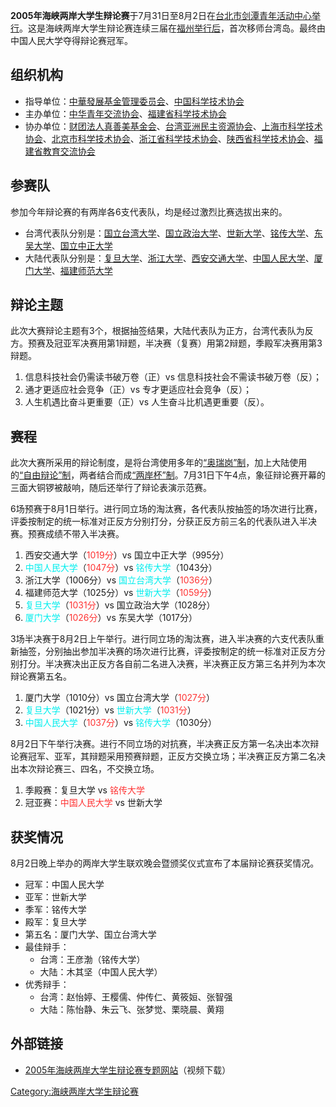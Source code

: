 **2005年海峡两岸大学生辩论赛**于7月31日至8月2日在[台北市剑潭青年活动中心举行](https://zh.wikipedia.org/wiki/台北市 "wikilink")。这是海峡两岸大学生辩论赛连续三届在[福州举行后](https://zh.wikipedia.org/wiki/福州 "wikilink")，首次移师台湾岛。最终由中国人民大学夺得辩论赛冠军。

## 组织机构

  - 指导单位：[中華發展基金管理委员会](https://zh.wikipedia.org/wiki/中華發展基金管理委员会 "wikilink")、[中国科学技术协会](../Page/中国科学技术协会.md "wikilink")
  - 主办单位：[中华青年交流协会](https://zh.wikipedia.org/wiki/中华青年交流协会 "wikilink")、[福建省科学技术协会](https://zh.wikipedia.org/wiki/福建省科学技术协会 "wikilink")
  - 协办单位：[财团法人真善美基金会](https://zh.wikipedia.org/wiki/财团法人真善美基金会 "wikilink")、[台湾亚洲民主资源协会](https://zh.wikipedia.org/wiki/台湾亚洲民主资源协会 "wikilink")、[上海市科学技术协会](https://zh.wikipedia.org/wiki/上海市科学技术协会 "wikilink")、[北京市科学技术协会](https://zh.wikipedia.org/wiki/北京市科学技术协会 "wikilink")、[浙江省科学技术协会](https://zh.wikipedia.org/wiki/浙江省科学技术协会 "wikilink")、[陕西省科学技术协会](https://zh.wikipedia.org/wiki/陕西省科学技术协会 "wikilink")、[福建省教育交流协会](https://zh.wikipedia.org/wiki/福建省教育交流协会 "wikilink")

## 参赛队

参加今年辩论赛的有两岸各6支代表队，均是经过激烈比赛选拔出来的。

  - 台湾代表队分别是：[国立台湾大学](https://zh.wikipedia.org/wiki/国立台湾大学 "wikilink")、[国立政治大学](https://zh.wikipedia.org/wiki/国立政治大学 "wikilink")、[世新大学](https://zh.wikipedia.org/wiki/世新大学 "wikilink")、[铭传大学](https://zh.wikipedia.org/wiki/铭传大学 "wikilink")、[东吴大学](https://zh.wikipedia.org/wiki/东吴大学 "wikilink")、[国立中正大学](https://zh.wikipedia.org/wiki/国立中正大学 "wikilink")
  - 大陆代表队分别是：[复旦大学](../Page/复旦大学.md "wikilink")、[浙江大学](../Page/浙江大学.md "wikilink")、[西安交通大学](https://zh.wikipedia.org/wiki/西安交通大学 "wikilink")、[中国人民大学](../Page/中国人民大学.md "wikilink")、[厦门大学](../Page/厦门大学.md "wikilink")、[福建师范大学](../Page/福建师范大学.md "wikilink")

## 辩论主题

此次大赛辩论主题有3个，根据抽签结果，大陆代表队为正方，台湾代表队为反方。预赛及冠亚军决赛用第1辩题，半决赛（复赛）用第2辩题，季殿军决赛用第3辩题。

1.  信息科技社会仍需读书破万卷（正）vs 信息科技社会不需读书破万卷（反）；
2.  通才更适应社会竞争（正）vs 专才更适应社会竞争（反）；
3.  人生机遇比奋斗更重要（正）vs 人生奋斗比机遇更重要（反）。

## 赛程

此次大赛所采用的辩论制度，是将台湾使用多年的[“奥瑞岗”制](https://zh.wikipedia.org/wiki/奥瑞岗制 "wikilink")，加上大陆使用的[“自由辩论”制](https://zh.wikipedia.org/wiki/自由辩论制 "wikilink")，两者结合而成[“两岸杯”制](https://zh.wikipedia.org/wiki/两岸杯制 "wikilink")。7月31日下午4点，象征辩论赛开幕的三面大铜锣被敲响，随后还举行了辩论表演示范赛。

6场预赛于8月1日举行。进行同立场的淘汰赛，各代表队按抽签的场次进行比赛，评委按制定的统一标准对正反方分别打分，分获正反方前三名的代表队进入半决赛。预赛成绩不带入半决赛。

1.  西安交通大学（<font color="#FF3333">1019分</font>）vs 国立中正大学（995分）
2.  <font color="#00EEEE">中国人民大学</font>（<font color="#FF3333">1047分</font>）vs <font color="#00EEEE">铭传大学</font>（1043分）
3.  浙江大学（1006分）vs <font color="#00EEEE">国立台湾大学</font>（<font color="#FF3333">1036分</font>）
4.  福建师范大学（1025分）vs <font color="#00EEEE">世新大学</font>（<font color="#FF3333">1059分</font>）
5.  <font color="#00EEEE">复旦大学</font>（<font color="#FF3333">1031分</font>）vs 国立政治大学（1028分）
6.  <font color="#00EEEE">厦门大学</font>（<font color="#FF3333">1026分</font>）vs 东吴大学（1017分）

3场半决赛于8月2日上午举行。进行同立场的淘汰赛，进入半决赛的六支代表队重新抽签，分别抽出参加半决赛的场次进行比赛，评委按制定的统一标准对正反方分别打分。半决赛决出正反方各自前二名进入决赛，半决赛正反方第三名并列为本次辩论赛第五名。

1.  厦门大学（1010分）vs 国立台湾大学（<font color="#FF3333">1027分</font>）
2.  <font color="#00EEEE">复旦大学</font>（1021分）vs <font color="#00EEEE">世新大学</font>（<font color="#FF3333">1031分</font>）
3.  <font color="#00EEEE">中国人民大学</font>（<font color="#FF3333">1037分</font>）vs <font color="#00EEEE">铭传大学</font>（1030分）

8月2日下午举行决赛。进行不同立场的对抗赛，半决赛正反方第一名决出本次辩论赛冠军、亚军，其辩题采用预赛辩题，正反方交换立场；半决赛正反方第二名决出本次辩论赛三、四名，不交换立场。

1.  季殿赛：复旦大学 vs <font color="#FF3333">铭传大学</font>
2.  冠亚赛：<font color="#FF3333">中国人民大学</font> vs 世新大学

## 获奖情况

8月2日晚上举办的两岸大学生联欢晚会暨颁奖仪式宣布了本届辩论赛获奖情况。

  - 冠军：中国人民大学
  - 亚军：世新大学
  - 季军：铭传大学
  - 殿军：复旦大学
  - 第五名：厦门大学、国立台湾大学
  - 最佳辩手：
      - 台湾：王彦渤（铭传大学）
      - 大陆：木其坚（中国人民大学）
  - 优秀辩手：
      - 台湾：赵怡婷、王樱儒、仲传仁、黄筱姮、张智强
      - 大陆：陈怡静、朱云飞、张梦觉、栗晓晨、黄翔

## 外部链接

  - [2005年海峡两岸大学生辩论赛专题网站](https://web.archive.org/web/20051105032401/http://hx4.fjii.com/)（视频下载）

[Category:海峡两岸大学生辩论赛](https://zh.wikipedia.org/wiki/Category:海峡两岸大学生辩论赛 "wikilink")